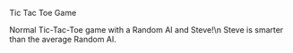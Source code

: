 Tic Tac Toe Game

Normal Tic-Tac-Toe game with a Random AI and Steve!\n
Steve is smarter than the average Random AI.
